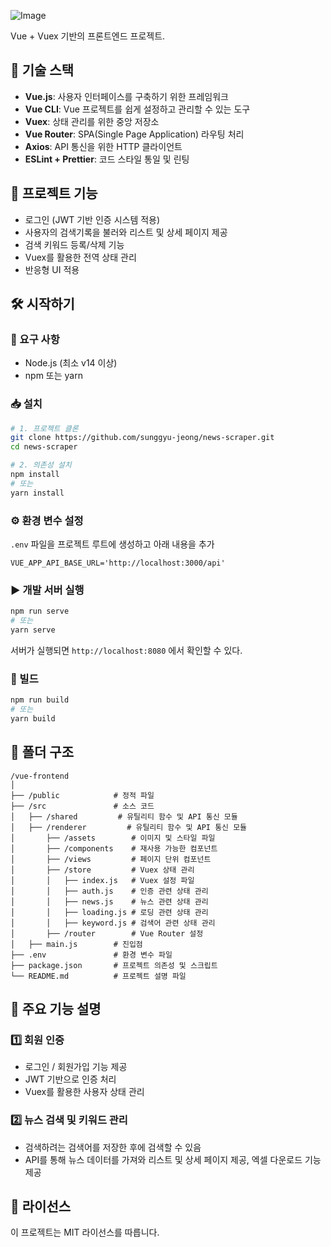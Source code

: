 ![Image](https://github.com/user-attachments/assets/cbe42540-59af-4e8d-8f59-eb22f0159870)

Vue + Vuex 기반의 프론트엔드 프로젝트.

## 📌 기술 스택

- **Vue.js**: 사용자 인터페이스를 구축하기 위한 프레임워크
- **Vue CLI**: Vue 프로젝트를 쉽게 설정하고 관리할 수 있는 도구
- **Vuex**: 상태 관리를 위한 중앙 저장소
- **Vue Router**: SPA(Single Page Application) 라우팅 처리
- **Axios**: API 통신을 위한 HTTP 클라이언트
- **ESLint + Prettier**: 코드 스타일 통일 및 린팅

## 🚀 프로젝트 기능

- 로그인 (JWT 기반 인증 시스템 적용)
- 사용자의 검색기록을 불러와 리스트 및 상세 페이지 제공
- 검색 키워드 등록/삭제 기능
- Vuex를 활용한 전역 상태 관리
- 반응형 UI 적용

## 🛠️ 시작하기

### 📌 요구 사항
- Node.js (최소 v14 이상)
- npm 또는 yarn

### 📥 설치
```bash
# 1. 프로젝트 클론
git clone https://github.com/sunggyu-jeong/news-scraper.git
cd news-scraper

# 2. 의존성 설치
npm install
# 또는
yarn install
```

### ⚙️ 환경 변수 설정
`.env` 파일을 프로젝트 루트에 생성하고 아래 내용을 추가
```env
VUE_APP_API_BASE_URL='http://localhost:3000/api'
```

### ▶️ 개발 서버 실행
```bash
npm run serve
# 또는
yarn serve
```
서버가 실행되면 `http://localhost:8080` 에서 확인할 수 있다.

### 🔧 빌드
```bash
npm run build
# 또는
yarn build
```

## 📌 폴더 구조

```
/vue-frontend
│
├── /public            # 정적 파일
├── /src               # 소스 코드
│   ├── /shared         # 유틸리티 함수 및 API 통신 모듈
│   ├── /renderer         # 유틸리티 함수 및 API 통신 모듈
│       ├── /assets        # 이미지 및 스타일 파일
│       ├── /components    # 재사용 가능한 컴포넌트
│       ├── /views         # 페이지 단위 컴포넌트
│       ├── /store         # Vuex 상태 관리
│       │   ├── index.js   # Vuex 설정 파일
│       │   ├── auth.js    # 인증 관련 상태 관리
│       │   ├── news.js    # 뉴스 관련 상태 관리
│       │   ├── loading.js # 로딩 관련 상태 관리
│       │   ├── keyword.js # 검색어 관련 상태 관리
│       ├── /router        # Vue Router 설정
│   ├── main.js        # 진입점
├── .env               # 환경 변수 파일
├── package.json       # 프로젝트 의존성 및 스크립트
└── README.md          # 프로젝트 설명 파일
```

## 📌 주요 기능 설명

### 1️⃣ 회원 인증
- 로그인 / 회원가입 기능 제공
- JWT 기반으로 인증 처리
- Vuex를 활용한 사용자 상태 관리

### 2️⃣ 뉴스 검색 및 키워드 관리
- 검색하려는 검색어를 저장한 후에 검색할 수 있음
- API를 통해 뉴스 데이터를 가져와 리스트 및 상세 페이지 제공, 엑셀 다운로드 기능 제공

## 📝 라이선스
이 프로젝트는 MIT 라이선스를 따릅니다.
